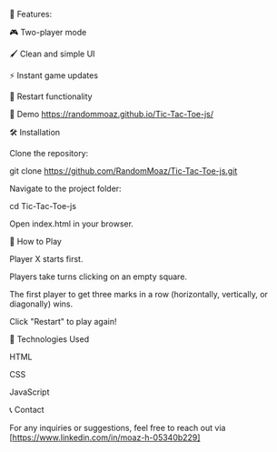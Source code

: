 
🚀 Features:

🎮 Two-player mode

🖌️ Clean and simple UI

⚡ Instant game updates

🔄 Restart functionality

🎥 Demo
 https://randommoaz.github.io/Tic-Tac-Toe-js/

🛠️ Installation

Clone the repository:

git clone https://github.com/RandomMoaz/Tic-Tac-Toe-js.git

Navigate to the project folder:

cd Tic-Tac-Toe-js

Open index.html in your browser.

📜 How to Play

Player X starts first.

Players take turns clicking on an empty square.

The first player to get three marks in a row (horizontally, vertically, or diagonally) wins.

Click "Restart" to play again!

📌 Technologies Used

HTML

CSS

JavaScript

📞 Contact

For any inquiries or suggestions, feel free to reach out via [https://www.linkedin.com/in/moaz-h-05340b229]

